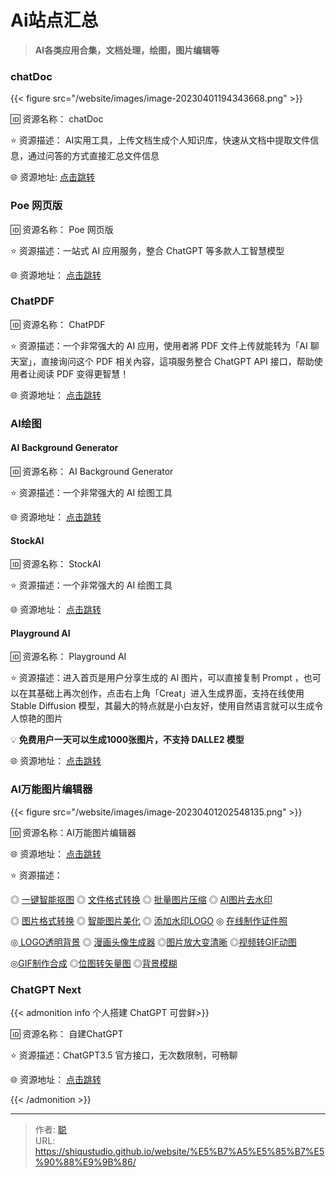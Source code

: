 # Ai站点汇总


> **AI各类应用合集，文档处理，绘图，图片编辑等**

<!--more-->

### chatDoc

{{< figure src="/website/images/image-20230401194343668.png" >}}

🆔  资源名称： chatDoc

⭐️  资源描述： AI实用工具，上传文档生成个人知识库，快速从文档中提取文件信息，通过问答的方式直接汇总文件信息

🌐 资源地址: [点击跳转](https://www.4spaces.org/3725.html)

###  Poe 网页版

🆔  资源名称： Poe 网页版

⭐️  资源描述：一站式 AI 应用服务，整合 ChatGPT 等多款人工智慧模型

🌐 资源地址： [点击跳转](https://poe.com/)          

###  ChatPDF                                                                                                

🆔  资源名称： ChatPDF

⭐️  资源描述：一个非常强大的 AI 应用，使用者將 PDF 文件上传就能转为「AI 聊天室」，直接询问这个 PDF 相关內容，這項服务整合 ChatGPT API 接口，帮助使用者让阅读 PDF 变得更智慧！

🌐 资源地址： [点击跳转](https://www.chatpdf.com/)    

### AI绘图

#### AI Background Generator

🆔  资源名称： AI Background Generator

⭐️  资源描述：一个非常强大的 AI 绘图工具

🌐 资源地址： [点击跳转](https://www.photoroom.com/backgrounds/   )    

#### StockAI

🆔  资源名称： StockAI

⭐️  资源描述：一个非常强大的 AI 绘图工具

🌐 资源地址： [点击跳转](https://www.stockai.com/ )               

#### Playground AI 

🆔  资源名称： Playground AI

⭐️  资源描述：进入首页是用户分享生成的 AI 图片，可以直接复制 Prompt ，也可以在其基础上再次创作，点击右上角「Creat」进入生成界面，支持在线使用 Stable Diffusion 模型，其最大的特点就是小白友好，使用自然语言就可以生成令人惊艳的图片

💡 **免费用户一天可以生成1000张图片，不支持 DALLE2 模型**

🌐 资源地址： [点击跳转](https://playgroundai.com/)        

### AI万能图片编辑器

{{< figure src="/website/images/image-20230401202548135.png" >}}   

🆔  资源名称：AI万能图片编辑器

🌐 资源地址： [点击跳转](https://img.logosc.cn/)                                    

⭐️  资源描述：

◎ [一键智能抠图](https://img.logosc.cn/remove-bg)			◎ [文件格式转换](https://img.logosc.cn/convertall)	◎ [批量图片压缩](https://img.logosc.cn/compress)			◎ [AI图片去水印](https://img.logosc.cn/erase)

◎ [图片格式转换](https://img.logosc.cn/convert)			◎ [智能图片美化](https://img.logosc.cn/retouch)	◎ [添加水印LOGO](https://img.logosc.cn/watermark)			◎ [在线制作证件照](https://img.logosc.cn/photo-id)

◎[ LOGO透明背景](https://img.logosc.cn/transparent-logo)       ◎ [漫画头像生成器](https://img.logosc.cn/cartoon)	◎[图片放大变清晰](https://img.logosc.cn/bigjpg)       ◎[视频转GIF动图](https://img.logosc.cn/video2gif)

◎[GIF制作合成](https://img.logosc.cn/gif)             ◎[位图转矢量图](https://img.logosc.cn/vectorize)	◎[背景模糊](https://img.logosc.cn/blur)        

### ChatGPT Next

{{< admonition  info 个人搭建 ChatGPT 可尝鲜>}}

🆔  资源名称： 自建ChatGPT

⭐️  资源描述：ChatGPT3.5 官方接口，无次数限制，可畅聊

🌐 资源地址： [点击跳转](https://chat.xcapp.live/ )     

{{< /admonition >}}


---

> 作者: [聪](https://shiqustudio.github.io/)  
> URL: https://shiqustudio.github.io/website/%E5%B7%A5%E5%85%B7%E5%90%88%E9%9B%86/  

